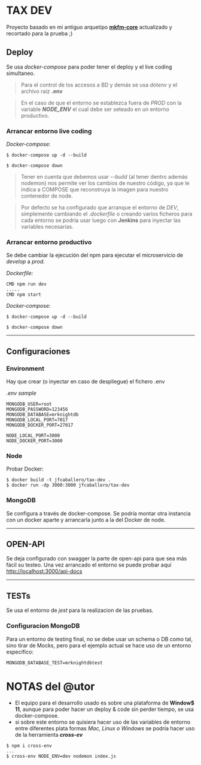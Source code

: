 # TAX DEV

Proyecto basado en mi antiguo arquetipo **[mkfm-core](https://github.com/jfcaballerop/mkfm-core.git)** actualizado y recortado para la prueba ;)

## Deploy

Se usa *docker-compose* para poder tener el deploy y el live coding simultaneo.
> Para el control de los accesos a BD y demás se usa *dotenv* y el archivo raíz **.env**

> En el caso de que el entorno se establezca fuera de *PROD* con la variable ***NODE_ENV*** el cual debe ser seteado en un entorno productivo.
### Arrancar entorno live coding

*Docker-compose:*
```
$ docker-compose up -d --build

$ docker-compose down
```

> Tener en cuenta que debemos usar *--build* (al tener dentro además nodemon) nos permite ver los cambios de nuestro código, ya que le indica a COMPOSE que reconstruya la imagen para nuestro contenedor de node.

> Por defecto se ha configurado que arranque el entorno de *DEV*, simplemente cambiando el *.dockerfile* o creando varios ficheros para cada entorno se podría usar luego con **Jenkins** para inyectar las variables necesarias.

### Arrancar entorno productivo

Se debe cambiar la ejecución del npm para ejecutar el microservicio de *develop* a *prod*.

*Dockerfile:*
```
CMD npm run dev
.....
CMD npm start

```

*Docker-compose:*
```
$ docker-compose up -d --build

$ docker-compose down
```
***
## Configuraciones
### Environment

Hay que crear (o inyectar en caso de despliegue) el fichero .env

*.env sample*

	MONGODB_USER=root
	MONGODB_PASSWORD=123456
	MONGODB_DATABASE=mrknightdb
	MONGODB_LOCAL_PORT=7017
	MONGODB_DOCKER_PORT=27017

	NODE_LOCAL_PORT=3000
	NODE_DOCKER_PORT=3000

### Node

Probar Docker:
```` 
$ docker build -t jfcaballero/tax-dev .
$ docker run -dp 3000:3000 jfcaballero/tax-dev
````

### MongoDB

Se configura a través de docker-compose.
Se podría montar otra instancia con un docker aparte y arrancarla junto a la del Docker de node.
***
## OPEN-API ##

Se deja configurado con swagger la parte de open-api para que sea más fácil su testeo.
Una vez arrancado el entorno se puede probar aquí <http://localhost:3000/api-docs>

***

## TESTs

Se usa el entorno de *jest* para la realizacion de las pruebas.

### Configuracion MongoDB

Para un entorno de testing final, no se debe usar un schema o DB como tal, sino tirar de Mocks, pero para el ejemplo actual se hace uso de un entorno específico:

	MONGODB_DATABASE_TEST=mrknightdbtest




# NOTAS del @utor

- El equipo para el desarrollo usado es sobre una plataforma de **Window$ 11**, aunque para poder hacer un deploy & code sin perder tiempo, se usa docker-compose.
- si sobre este entorno se quisiera hacer uso de las variables de entorno entre diferentes plata formas *Mac, Linux o Windows* se podría hacer uso de la herramienta ***cross-ev***

```
$ npm i cross-env
...
$ cross-env NODE_ENV=dev nodemon index.js
```
